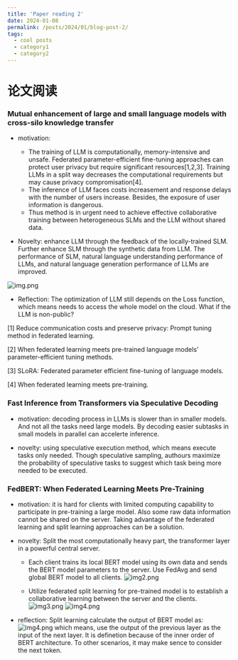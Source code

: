 ```yaml
---
title: 'Paper reading 2'
date: 2024-01-08
permalink: /posts/2024/01/blog-post-2/
tags:
  - cool posts
  - category1
  - category2
---
```


# 论文阅读

### Mutual enhancement of large and small language models with cross-silo knowledge transfer

- motivation: 
  - The training of LLM is computationally, memory-intensive and unsafe. Federated parameter-efficient fine-tuning approaches can protect user privacy but require significant resources[1,2,3]. Training LLMs in a split way decreases the computational requirements but may cause privacy compromisation[4].
  - The inference of LLM faces costs increasement and response delays with the number of users increase. Besides, the exposure of user information is dangerous.
  - Thus method is in urgent need to achieve effective collaborative training between heterogeneous SLMs and the LLM without shared data.

- Novelty: enhance LLM through the feedback of the locally-trained SLM. Further enhance SLM through the synthetic data from LLM. The performance of SLM, natural language understanding performance of LLMs, and natural language generation performance of LLMs are improved.

![img.png](../../../../images/CrossLM/image.png)

- Reflection: The optimization of LLM still depends on the Loss function, which means needs to access the whole model on the cloud. What if the LLM is non-public?

[1] Reduce communication costs and preserve privacy: Prompt tuning method in federated learning.

[2] When federated learning meets pre-trained language models’ parameter-efficient tuning methods.

[3] SLoRA: Federated parameter efficient fine-tuning of language models.

[4] When federated learning meets pre-training.

### Fast Inference from Transformers via Speculative Decoding

- motivation: decoding process in LLMs is slower than in smaller models. And not all the tasks need large models. By decoding easier subtasks in small models in parallel can accelerte inference.

- novelty: using speculative execution method, which means execute tasks only needed. Though speculative sampling, authours maximize the probability of speculative tasks to suggest which task being more needed to be executed.

### FedBERT: When Federated Learning Meets Pre-Training

- motivation: it is hard for clients with limited computing capability to participate in pre-training a large model. Also some raw data information cannot be shared on the server. Taking advantage of the federated learning and split learning approaches can be a solution.

- novelty: Split the most computationally heavy part, the transformer layer in a powerful central server. 
  - Each client trains its local BERT model using its own data and sends the BERT model parameters to the server. Use FedAvg and send global BERT model to all clients.
  ![img2.png](../../../../images/FedBERT/image.png)

  - Utilize federated split learning for pre-trained model is to establish a collaborative learning between the server and the clients.
  ![img3.png](../../../../images/FedBERT/image2.png)
  ![img4.png](../../../../images/FedBERT/image3.png)

- reflection: Split learning calculate the output of BERT model as: 
![img4.png](../../../../images/FedBERT/image4.png)
which means, use the output of the previous layer as the input of the next layer. It is definetion because of the inner order of BERT architecture. To other scenarios, it may make sence to consider the next token.